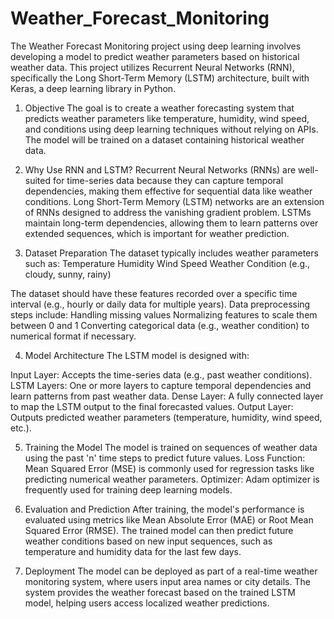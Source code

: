 # Weather_Forecast_Monitoring

The Weather Forecast Monitoring project using deep learning involves developing a model to predict weather parameters based on historical weather data. This project utilizes Recurrent Neural Networks (RNN), specifically the Long Short-Term Memory (LSTM) architecture, built with Keras, a deep learning library in Python.

1. Objective
The goal is to create a weather forecasting system that predicts weather parameters like temperature, humidity, wind speed, and conditions using deep learning techniques without relying on APIs. The model will be trained on a dataset containing historical weather data.

2. Why Use RNN and LSTM?
Recurrent Neural Networks (RNNs) are well-suited for time-series data because they can capture temporal dependencies, making them effective for sequential data like weather conditions.
Long Short-Term Memory (LSTM) networks are an extension of RNNs designed to address the vanishing gradient problem. LSTMs maintain long-term dependencies, allowing them to learn patterns over extended sequences, which is important for weather prediction.

3. Dataset Preparation
The dataset typically includes weather parameters such as:
Temperature
Humidity
Wind Speed
Weather Condition (e.g., cloudy, sunny, rainy)

The dataset should have these features recorded over a specific time interval (e.g., hourly or daily data for multiple years). Data preprocessing steps include:
Handling missing values
Normalizing features to scale them between 0 and 1
Converting categorical data (e.g., weather condition) to numerical format if necessary.

4. Model Architecture
The LSTM model is designed with:

Input Layer: Accepts the time-series data (e.g., past weather conditions).
LSTM Layers: One or more layers to capture temporal dependencies and learn patterns from past weather data.
Dense Layer: A fully connected layer to map the LSTM output to the final forecasted values.
Output Layer: Outputs predicted weather parameters (temperature, humidity, wind speed, etc.).

5. Training the Model
The model is trained on sequences of weather data using the past 'n' time steps to predict future values.
Loss Function: Mean Squared Error (MSE) is commonly used for regression tasks like predicting numerical weather parameters.
Optimizer: Adam optimizer is frequently used for training deep learning models.

6. Evaluation and Prediction
After training, the model's performance is evaluated using metrics like Mean Absolute Error (MAE) or Root Mean Squared Error (RMSE). The trained model can then predict future weather conditions based on new input sequences, such as temperature and humidity data for the last few days.


7. Deployment
The model can be deployed as part of a real-time weather monitoring system, where users input area names or city details. The system provides the weather forecast based on the trained LSTM model, helping users access localized weather predictions.

